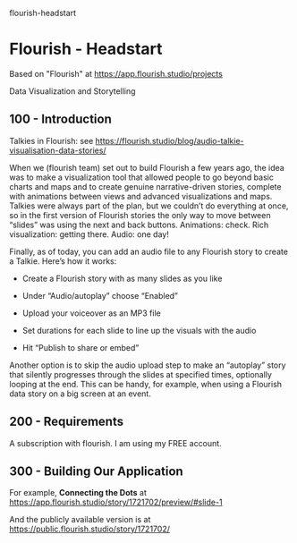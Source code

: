 flourish-headstart
# Flourish - Headstart

Based on "Flourish" at https://app.flourish.studio/projects

Data Visualization and Storytelling

## 100 - Introduction

Talkies in Flourish: see https://flourish.studio/blog/audio-talkie-visualisation-data-stories/

When we (flourish team) set out to build Flourish a few years ago, the idea was to make a visualization tool that allowed people to go beyond basic charts and maps and to create genuine narrative-driven stories, complete with animations between views and advanced visualizations and maps. Talkies were always part of the plan, but we couldn’t do everything at once, so in the first version of Flourish stories the only way to move between “slides” was using the next and back buttons. Animations: check. Rich visualization: getting there. Audio: one day!

Finally, as of today, you can add an audio file to any Flourish story to create a Talkie. Here’s how it works:

- Create a Flourish story with as many slides as you like

- Under “Audio/autoplay” choose “Enabled”

- Upload your voiceover as an MP3 file

- Set durations for each slide to line up the visuals with the audio

- Hit “Publish to share or embed”

Another option is to skip the audio upload step to make an “autoplay” story that silently progresses through the slides at specified times, optionally looping at the end. This can be handy, for example, when using a Flourish data story on a big screen at an event.

## 200 - Requirements

A subscription with flourish. I am using my FREE account.

## 300 - Building Our Application

For example, **Connecting the Dots** at https://app.flourish.studio/story/1721702/preview/#slide-1

And the publicly available version is at https://public.flourish.studio/story/1721702/
